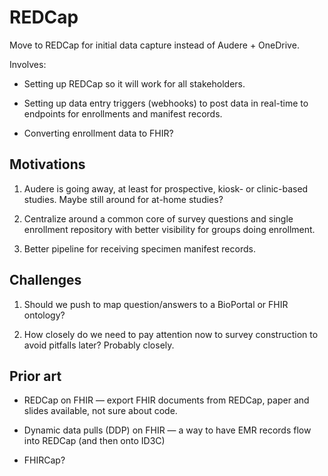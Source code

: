 # REDCap

Move to REDCap for initial data capture instead of Audere + OneDrive.

Involves:

* Setting up REDCap so it will work for all stakeholders.

* Setting up data entry triggers (webhooks) to post data in real-time to
  endpoints for enrollments and manifest records.

* Converting enrollment data to FHIR?

## Motivations

1. Audere is going away, at least for prospective, kiosk- or clinic-based
   studies.  Maybe still around for at-home studies?

2. Centralize around a common core of survey questions and single enrollment
   repository with better visibility for groups doing enrollment.

3. Better pipeline for receiving specimen manifest records.

## Challenges

1. Should we push to map question/answers to a BioPortal or FHIR ontology?

2. How closely do we need to pay attention now to survey construction to avoid
   pitfalls later?  Probably closely.

## Prior art

* REDCap on FHIR — export FHIR documents from REDCap, paper and slides
  available, not sure about code.

* Dynamic data pulls (DDP) on FHIR — a way to have EMR records flow into REDCap
  (and then onto ID3C)

* FHIRCap?
